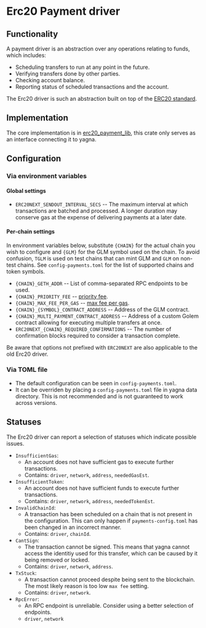 # Erc20 Payment driver
## Functionality
A payment driver is an abstraction over any operations relating to funds, which includes:
* Scheduling transfers to run at any point in the future.
* Verifying transfers done by other parties.
* Checking account balance.
* Reporting status of scheduled transactions and the account.

The Erc20 driver is such an abstraction built on top of the [ERC20 standard](https://ethereum.org/en/developers/docs/standards/tokens/erc-20/).

## Implementation
The core implementation is in [erc20_payment_lib](https://github.com/golemfactory/erc20_payment_lib), this crate only serves as an interface connecting
it to yagna.

## Configuration
### Via environment variables
#### Global settings
* `ERC20NEXT_SENDOUT_INTERVAL_SECS` -- The maximum interval at which transactions are batched and processed. A longer duration may conserve gas at the expense
of delivering payments at a later date.
#### Per-chain settings
In environment variables below, substitute `{CHAIN}` for the actual chain you wish to configure and `{GLM}` for the GLM symbol used on the chain.
To avoid confusion, `TGLM` is used on test chains that can mint GLM and `GLM` on non-test chains.
See `config-payments.toml` for the list of supported chains and token symbols.
* `{CHAIN}_GETH_ADDR` -- List of comma-separated RPC endpoints to be used.
* `{CHAIN}_PRIORITY_FEE` -- [priority fee](https://ethereum.org/nl/developers/docs/gas/#priority-fee).
* `{CHAIN}_MAX_FEE_PER_GAS` -- [max fee per gas](https://ethereum.org/nl/developers/docs/gas/#maxfee).
* `{CHAIN}_{SYMBOL}_CONTRACT_ADDRESS` -- Address of the GLM contract.
* `{CHAIN}_MULTI_PAYMENT_CONTRACT_ADDRESS` -- Address of a custom Golem contract allowing for executing multiple transfers at once.
* `ERC20NEXT_{CHAIN}_REQUIRED_CONFIRMATIONS` -- The number of confirmation blocks required to consider a transaction complete.

Be aware that options not prefixed with `ERC20NEXT` are also applicable to the old Erc20 driver.

### Via TOML file
* The default configuration can be seen in `config-payments.toml`.
* It can be overriden by placing a `config-payments.toml` file in yagna data directory. This is not recommended and is not guaranteed to work across versions.

## Statuses
The Erc20 driver can report a selection of statuses which indicate possible issues.
* `InsufficientGas`:
  * An account does not have sufficient gas to execute further transactions.
  * Contains: `driver`, `network`, `address`, `neededGasEst`.
* `InsufficientToken`:
  * An account does not have sufficient funds to execute further transactions.
  * Contains: `driver`, `network`, `address`, `neededTokenEst`.
* `InvalidChainId`:
  * A transaction has been scheduled on a chain that is not present in the configuration. This can only happen if `payments-config.toml` has been changed in an incorrect manner.
  * Contains: `driver`, `chainId`.
* `CantSign`:
  * The transaction cannot be signed. This means that yagna cannot access the identitiy used for this transfer, which can be caused by it being removed or locked.
  * Contains: `driver`, `network`, `address`.
* `TxStuck`:
  * A transaction cannot proceed despite being sent to the blockchain. The most likely reason is too low `max fee` setting.
  * Contains: `driver`, `network`.
* `RpcError`:
  * An RPC endpoint is unreliable. Consider using a better selection of endpoints.
  * `driver`, `network`